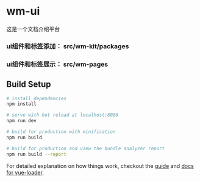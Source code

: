 # wm-ui

这是一个文档介绍平台

### ui组件和标签添加： src/wm-kit/packages

### ui组件和标签展示： src/wm-pages

## Build Setup

``` bash
# install dependencies
npm install

# serve with hot reload at localhost:8080
npm run dev

# build for production with minification
npm run build

# build for production and view the bundle analyzer report
npm run build --report
```

For detailed explanation on how things work, checkout the [guide](http://vuejs-templates.github.io/webpack/) and [docs for vue-loader](http://vuejs.github.io/vue-loader).
